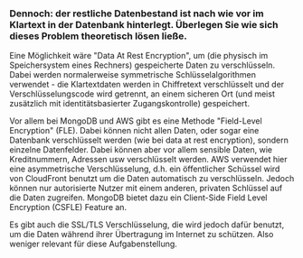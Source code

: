### **Dennoch: der restliche Datenbestand ist nach wie vor im Klartext in der Datenbank hinterlegt. Überlegen Sie wie sich dieses Problem theoretisch lösen ließe.**

Eine Möglichkeit wäre "Data At Rest Encryption", um (die physisch im Speichersystem eines Rechners) gespeicherte Daten zu verschlüsseln. 
Dabei werden normalerweise symmetrische Schlüsselalgorithmen verwendet - die Klartextdaten werden in Chiffretext verschlüsselt und der Verschlüsselungscode wird getrennt, an einem sicheren Ort (und meist zusätzlich mit identitätsbasierter Zugangskontrolle) gespeichert.

Vor allem bei MongoDB und AWS gibt es eine Methode "Field-Level Encryption" (FLE). Dabei können nicht allen Daten, oder sogar eine Datenbank verschlüsselt werden (wie bei data at rest encryption), sondern einzelne Datenfelder. Dabei können aber vor allem sensible Daten, wie Kreditnummern, Adressen usw verschlüsselt werden. AWS verwendet hier eine asymmetrische Verschlüsselung, d.h. ein öffentlicher Schüssel wird von CloudFront benutzt um die Daten automatisch zu verschlüsseln. Jedoch können nur autorisierte Nutzer mit einem anderen, privaten Schlüssel auf die Daten zugreifen. MongoDB bietet dazu ein Client-Side Field Level Encryption (CSFLE) Feature an.

Es gibt auch die SSL/TLS Verschlüsselung, die wird jedoch dafür benutzt, um die Daten während ihrer Übertragung im Internet zu schützen. Also weniger relevant für diese Aufgabenstellung.
